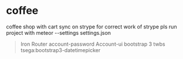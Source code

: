 # coffee
coffee shop with cart sync on strype
for correct work of strype pls run project with meteor --settings settings.json



>Iron Router
>account-password
>Account-ui
>bootstrap 3 twbs
>tsega:bootstrap3-datetimepicker

